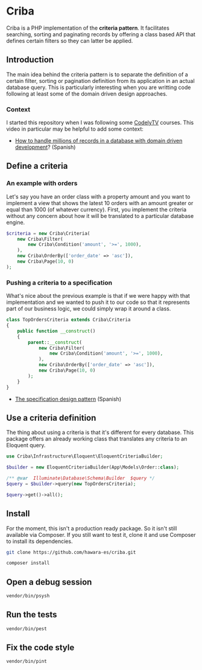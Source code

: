 # Criba

Criba is a PHP implementation of the **criteria pattern**. It facilitates searching, sorting and paginating records by offering a class based API that defines certain filters so they can latter be applied.

## Introduction

The main idea behind the criteria pattern is to separate the definition of a certain filter, sorting or pagination definition from its application in an actual database query. This is particularly interesting when you are writting code following at least some of the domain driven design approaches.

### Context

I started this repository when I was following some [CodelyTV](https://codely.com) courses. This video in particular may be helpful to add some context:

- [How to handle millions of records in a database with domain driven development](https://www.youtube.com/watch?v=B9xKFuFRbws)? (Spanish)

## Define a criteria

### An example with orders

Let's say you have an order class with a property amount and you want to implement a view that shows the latest 10 orders with an amount greater or equal than 1000 (of whatever currency). First, you implement the criteria without any concern about how it will be translated to a particular database engine.

```php
$criteria = new Criba\Criteria(
    new Criba\Filter(
        new Criba\Condition('amount', '>=', 1000),
    ),
    new Criba\OrderBy(['order_date' => 'asc']),
    new Criba\Page(10, 0)
);
```

### Pushing a criteria to a specification

What's nice about the previous example is that if we were happy with that implementation and we wanted to push it to our code so that it represents part of our business logic, we could simply wrap it around a class.

```php
class TopOrdersCriteria extends Criba\Criteria
{
    public function __construct()
    {
        parent::__construct(
            new Criba\Filter(
                new Criba\Condition('amount', '>=', 1000),
            ),
            new Criba\OrderBy(['order_date' => 'asc']),
            new Criba\Page(10, 0)
        );
    }
}
```

- [The specification design pattern](https://www.youtube.com/watch?v=u_87ME-7JVc) (Spanish)

## Use a criteria definition

The thing about using a criteria is that it's different for every database. This package offers an already working class that translates any criteria to an Eloquent query.

```php
use Criba\Infrastructure\Eloquent\EloquentCriteriaBuilder;

$builder = new EloquentCriteriaBuilder(App\Models\Order::class);

/** @var  Illuminate\Database\Schema\Builder  $query */
$query = $builder->query(new TopOrdersCriteria);

$query->get()->all();
```

## Install

For the moment, this isn't a production ready package. So it isn't still available via Composer. If you still want to test it, clone it and use Composer to install its dependencies.

```bash
git clone https://github.com/hawara-es/criba.git

composer install
```

## Open a debug session

```bash
vendor/bin/psysh
```

## Run the tests

```bash
vendor/bin/pest
```

## Fix the code style

```bash
vendor/bin/pint
```